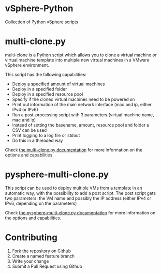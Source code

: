 vSphere-Python
==============

Collection of Python vSphere scripts

# multi-clone.py #
multi-clone is a Python script which allows you to clone a virtual machine or virtual machine template into multiple new virtual machines in a VMware vSphere environment. 

This script has the following capabilities:
* Deploy a specified amount of virtual machines
* Deploy in a specified folder
* Deploy in a specified resource pool
* Specify if the cloned virtual machines need to be powered on
* Print out information of the main network interface (mac and ip, either IPv4 or IPv6)
* Run a post-processing script with 3 parameters (virtual machine name, mac and ip)
* Instead of setting the basename, amount, resource pool and folder a CSV can be used
* Print logging to a log file or stdout
* Do this in a threaded way

Check [the multi-clone.py documentation](https://github.com/pdellaert/vSphere-Python/blob/master/docs/multi-clone.md) for more information on the options and capabilities.

# pysphere-multi-clone.py #
This script can be used to deploy multiple VMs from a template in an automatic way, with the possibility to add a post script. The post script gets two parameters: the VM name and possibly the IP address (either IPv4 or IPv6, depending on the parameters)

Check [the pysphere-multi-clone.py documentation](https://github.com/pdellaert/vSphere-Python/blob/master/docs/pysphere-multi-clone.md) for more information on the options and capabilities.

Contributing
============
1. Fork the repository on Github
2. Create a named feature branch
3. Write your change
5. Submit a Pull Request using Github
